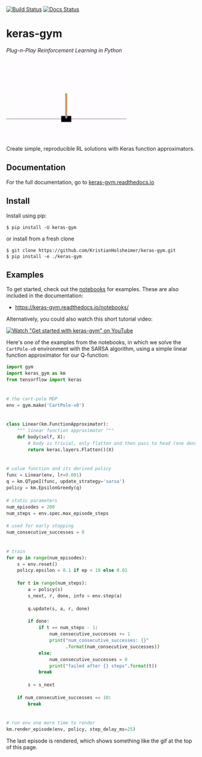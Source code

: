 [![Build Status](https://travis-ci.org/KristianHolsheimer/keras-gym.svg?branch=master)](https://travis-ci.org/KristianHolsheimer/keras-gym)
[![Docs Status](https://readthedocs.org/projects/keras-gym/badge/?version=latest)](https://keras-gym.readthedocs.io/en/latest/)

# keras-gym
*Plug-n-Play Reinforcement Learning in Python*


![cartpole_video](doc/_static/img/cartpole.gif)

Create simple, reproducible RL solutions with Keras function approximators.


## Documentation

For the full documentation, go to
[keras-gym.readthedocs.io](https://keras-gym.readthedocs.io/)


## Install

Install using pip:

```
$ pip install -U keras-gym
```
or install from a fresh clone
```
$ git clone https://github.com/KristianHolsheimer/keras-gym.git
$ pip install -e ./keras-gym
```

## Examples

To get started, check out the [notebooks](notebooks/) for examples. These are
also included in the documentation:

* https://keras-gym.readthedocs.io/notebooks/

Alternatively, you could also watch this short tutorial video:

[![Watch "Get started with keras-gym" on YouTube](https://img.youtube.com/vi/MYPchUxPdyQ/0.jpg)](https://www.youtube.com/watch?v=MYPchUxPdyQ)

Here's one of the examples from the notebooks, in which we solve the
`CartPole-v0` environment with the SARSA algorithm, using a simple
linear function approximator for our Q-function:


```python
import gym
import keras_gym as km
from tensorflow import keras


# the cart-pole MDP
env = gym.make('CartPole-v0')


class Linear(km.FunctionApproximator):
    """ linear function approximator """
    def body(self, X):
        # body is trivial, only flatten and then pass to head (one dense layer)
        return keras.layers.Flatten()(X)


# value function and its derived policy
func = Linear(env, lr=0.001)
q = km.QTypeI(func, update_strategy='sarsa')
policy = km.EpsilonGreedy(q)

# static parameters
num_episodes = 200
num_steps = env.spec.max_episode_steps

# used for early stopping
num_consecutive_successes = 0


# train
for ep in range(num_episodes):
    s = env.reset()
    policy.epsilon = 0.1 if ep < 10 else 0.01

    for t in range(num_steps):
        a = policy(s)
        s_next, r, done, info = env.step(a)

        q.update(s, a, r, done)

        if done:
            if t == num_steps - 1:
                num_consecutive_successes += 1
                print("num_consecutive_successes: {}"
                      .format(num_consecutive_successes))
            else:
                num_consecutive_successes = 0
                print("failed after {} steps".format(t))
            break

        s = s_next

    if num_consecutive_successes == 10:
        break


# run env one more time to render
km.render_episode(env, policy, step_delay_ms=25)

```

The last episode is rendered, which shows something like the gif at the top of
this page.

